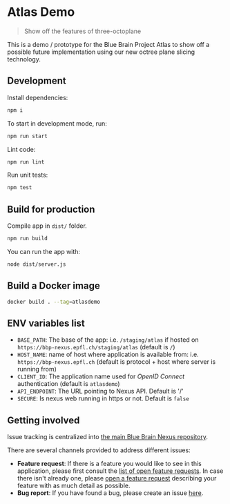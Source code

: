 # Atlas Demo

> Show off the features of three-octoplane

This is a demo / prototype for the Blue Brain Project Atlas to show off a possible future implementation using our new octree plane slicing technology.

## Development

Install dependencies:

```sh
npm i
```

To start in development mode, run:

```sh
npm run start
```

Lint code:

```sh
npm run lint
```

Run unit tests:

```sh
npm test
```

## Build for production

Compile app in `dist/` folder.

```sh
npm run build
```

You can run the app with:

```sh
node dist/server.js
```

## Build a Docker image

```sh
docker build . --tag=atlasdemo
```

## ENV variables list

- `BASE_PATH`: The base of the app: i.e. `/staging/atlas` if hosted on `https://bbp-nexus.epfl.ch/staging/atlas` (default is `/`)
- `HOST_NAME`: name of host where application is available from: i.e. `https://bbp-nexus.epfl.ch` (default is protocol + host where server is running from)
- `CLIENT_ID`: The application name used for _OpenID Connect_ authentication (default is `atlasdemo`)
- `API_ENDPOINT`: The URL pointing to Nexus API. Default is '/'
- `SECURE`: Is nexus web running in https or not. Default is `false`

## Getting involved

Issue tracking is centralized into [the main Blue Brain Nexus repository](https://github.com/BlueBrain/nexus).

There are several channels provided to address different issues:

- **Feature request**: If there is a feature you would like to see in this application, please first consult the [list of open feature requests](https://github.com/BlueBrain/nexus/issues?q=is%3Aopen+is%3Aissue+label%3Afeature+label%3Afrontend+label%3Aatlasdemo). In case there isn't already one, please [open a feature request](https://github.com/BlueBrain/nexus/issues/new?labels=feature,frontend,atlasdemo) describing your feature with as much detail as possible.
- **Bug report**: If you have found a bug, please create an issue [here](https://github.com/BlueBrain/nexus/issues/new?labels=bug,frontend,atlasdemo).

